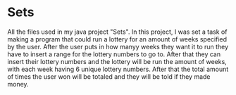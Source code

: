 # Sets
All the files used in my java project "Sets". In this project, I was set a task of making a program that could run a lottery for an amount of weeks specified by the user. After the user puts in how manyy weeks they want it to run they have to insert a range for the lottery numbers to go to. After that they can insert their lottery numbers and the lottery will be run the amount of weeks, with each week having 6 unique lottery numbers. After that the total amount of times the user won will be totaled and they will be told if they made money.

